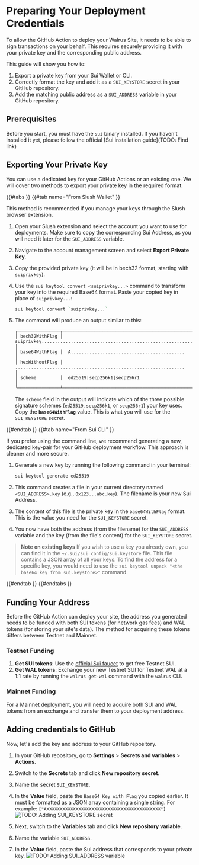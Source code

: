 # Preparing Your Deployment Credentials

To allow the GitHub Action to deploy your Walrus Site, it needs to be able to sign transactions on your behalf. This requires securely providing it with your private key and the corresponding public address.

This guide will show you how to:
1.  Export a private key from your Sui Wallet or CLI.
2.  Correctly format the key and add it as a `SUI_KEYSTORE` secret in your GitHub repository.
3.  Add the matching public address as a `SUI_ADDRESS` variable in your GitHub repository.

## Prerequisites

Before you start, you must have the `sui` binary installed. If you haven't installed it yet, please follow the official [Sui installation guide](TODO: Find link)

## Exporting Your Private Key

You can use a dedicated key for your GitHub Actions or an existing one. We will cover two methods to export your private key in the required format.

{{#tabs }}
{{#tab name="From Slush Wallet" }}

This method is recommended if you manage your keys through the Slush browser extension.

1.  Open your Slush extension and select the account you want to use for deployments. Make sure to copy the corresponding Sui Address, as you will need it later for the `SUI_ADDRESS` variable.
2.  Navigate to the account management screen and select **Export Private Key**.
3.  Copy the provided private key (it will be in bech32 format, starting with `suiprivkey`).
4.  Use the `sui keytool convert <suiprivkey...>` command to transform your key into the required Base64 format. Paste your copied key in place of `suiprivkey...`:

    ```sh
    sui keytool convert `suiprivkey...`
    ```

5.  The command will produce an output similar to this:
    ```text
    ╭────────────────┬──────────────────────────────────────────────────────────────────────────╮
    │ bech32WithFlag │  suiprivkey............................................................  │
    │ base64WithFlag │  A...........................................                            │
    │ hexWithoutFlag │  ................................................................        │
    │ scheme         │  ed25519|secp256k1|secp256r1                                             │
    ╰────────────────┴──────────────────────────────────────────────────────────────────────────╯
    ```
    The `scheme` field in the output will indicate which of the three possible signature schemes (`ed25519`, `secp256k1`, or `secp256r1`) your key uses.
    Copy the **`base64WithFlag`** value. This is what you will use for the `SUI_KEYSTORE` secret.

{{#endtab }}
{{#tab name="From Sui CLI" }}

If you prefer using the command line, we recommend generating a new, dedicated key-pair for your GitHub deployment workflow. This approach is cleaner and more secure.

1.  Generate a new key by running the following command in your terminal:
    ```sh
    sui keytool generate ed25519
    ```

2.  This command creates a file in your current directory named `<SUI_ADDRESS>.key` (e.g., `0x123...abc.key`). The filename is your new Sui Address.

3.  The content of this file is the private key in the `base64WithFlag` format. This is the value you need for the `SUI_KEYSTORE` secret.

4.  You now have both the address (from the filename) for the `SUI_ADDRESS` variable and the key (from the file's content) for the `SUI_KEYSTORE` secret.

> **Note on existing keys**
> If you wish to use a key you already own, you can find it in the `~/.sui/sui_config/sui.keystore` file. This file contains a JSON array of all your keys. To find the address for a specific key, you would need to use the `sui keytool unpack "<the base64 key from sui.keystore>"` command.

{{#endtab }}
{{#endtabs }}

## Funding Your Address

Before the GitHub Action can deploy your site, the address you generated needs to be funded with both SUI tokens (for network gas fees) and WAL tokens (for storing your site's data). The method for acquiring these tokens differs between Testnet and Mainnet.

### Testnet Funding
1.  **Get SUI tokens**: Use the [official Sui faucet](https://faucet.sui.io/) to get free Testnet SUI.
2.  **Get WAL tokens**: Exchange your new Testnet SUI for Testnet WAL at a 1:1 rate by running the `walrus get-wal` command with the `walrus` CLI.

### Mainnet Funding
For a Mainnet deployment, you will need to acquire both SUI and WAL tokens from an exchange and transfer them to your deployment address.

## Adding credentials to GitHub

Now, let's add the key and address to your GitHub repository.

1.  In your GitHub repository, go to **Settings** > **Secrets and variables** > **Actions**.
2.  Switch to the **Secrets** tab and click **New repository secret**.
3.  Name the secret `SUI_KEYSTORE`.
4.  In the **Value** field, paste the `Base64 Key with Flag` you copied earlier. It must be formatted as a JSON array containing a single string. For example: `["AXXXXXXXXXXXXXXXXXXXXXXXXXXXXXXXXXXXXXXXXXXX"]`
    ![TODO: Adding SUI_KEYSTORE secret](assets/sui-keystore-secret.png)

5.  Next, switch to the **Variables** tab and click **New repository variable**.
6.  Name the variable `SUI_ADDRESS`.
7.  In the **Value** field, paste the Sui address that corresponds to your private key.
    ![TODO: Adding SUI_ADDRESS variable](assets/sui-address-variable.png)

